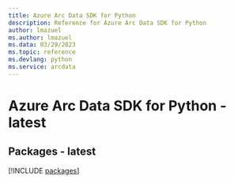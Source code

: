```yaml
---
title: Azure Arc Data SDK for Python
description: Reference for Azure Arc Data SDK for Python
author: lmazuel
ms.author: lmazuel
ms.data: 03/29/2023
ms.topic: reference
ms.devlang: python
ms.service: arcdata
---
```

# Azure Arc Data SDK for Python - latest
## Packages - latest
[!INCLUDE [packages](arc-data-index.md)]